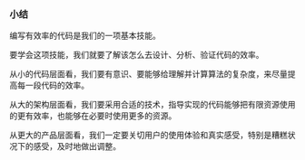 ### 小结
编写有效率的代码是我们的一项基本技能。

要学会这项技能，我们就要了解该怎么去设计、分析、验证代码的效率。

从小的代码层面看，我们要有意识、要能够给理解并计算算法的复杂度，来尽量提高每一段代码的效率。

从大的架构层面看，我们要采用合适的技术，指导实现的代码能够把有限资源使用的更有效率，也能够在必要时使用更多的资源。

从更大的产品层面看，我们一定要关切用户的使用体验和真实感受，特别是糟糕状况下的感受，及时地做出调整。